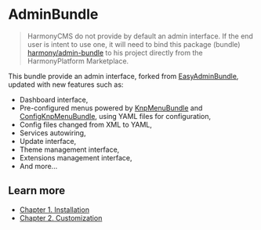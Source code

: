 # AdminBundle

> HarmonyCMS do not provide by default an admin interface. If the end user is intent to use one, it will need to bind this package \(bundle\) [harmony/admin-bundle](https://marketplace.harmonycms.net/package/harmony-admin-bundle) to his project directly from the HarmonyPlatform Marketplace.

This bundle provide an admin interface, forked from [EasyAdminBundle](https://packagist.org/packages/easycorp/easyadmin-bundle), updated with new features such as:

* Dashboard interface,
* Pre-configured menus powered by [KnpMenuBundle](https://packagist.org/packages/knplabs/knp-menu-bundle) and [ConfigKnpMenuBundle](https://packagist.org/packages/converia/config-knp-menu-bundle), using YAML files for configuration,
* Config files changed from XML to YAML,
* Services autowiring,
* Update interface,
* Theme management interface,
* Extensions management interface,
* And more...

## Learn more

* [Chapter 1. Installation](installation.md)
* [Chapter 2. Customization](customization.md)

